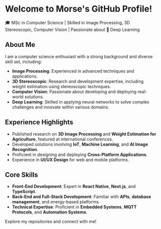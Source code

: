 # Welcome to Morse's GitHub Profile!

🎓 MSc in Computer Science | Skilled in Image Processing, 3D Stereoscopic, Computer Vision | Passionate about 🧠 Deep Learning

## About Me

I am a computer science enthusiast with a strong background and diverse skill set, including:

- **Image Processing**: Experienced in advanced techniques and applications.  
- **3D Stereoscopic**: Research and development expertise, including weight estimation using stereoscopic techniques.  
- **Computer Vision**: Passionate about developing and deploying real-world solutions.  
- **Deep Learning**: Skilled in applying neural networks to solve complex challenges and innovate within various domains.  

## Experience Highlights
- Published research on **3D Image Processing** and **Weight Estimation for Agriculture**, featured at international conferences.
- Developed solutions involving **IoT**, **Machine Learning**, and **AI Image Recognition**.  
- Proficient in designing and deploying **Cross-Platform Applications**.  
- Experience in **UI/UX Design** for web and mobile platforms.

## Core Skills
- **Front-End Development**: Expert in **React Native**, **Next.js**, and **TypeScript**.  
- **Back-End and Full-Stack Development**: Familiar with **APIs**, **database management**, and energy-based platforms.  
- **Technical Expertise**: Proficient in **Embedded Systems**, **MQTT Protocols**, and **Automation Systems**.  

Explore my repositories and connect with me!
